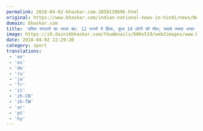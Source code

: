 ```yaml
---
permalink: 2018-04-02-bhaskar.com-2058110696.html
original: https://www.bhaskar.com/indian-national-news-in-hindi/news/NAT-NAN-HDLN-sc-st-act-supreme-court-review-petition-bharat-bandh-news-and-updates-5842809-NOR.html
domain: bhaskar.com
title: 'दलित संगठनों का भारत बंद: 12 राज्यों में हिंसा, कुल 14 लोगों की मौत; सबसे ज्यादा असर मध्य प्रदेश में'
image: https://i9.dainikbhaskar.com/thumbnails/600x519/web2images/www.bhaskar.com/2018/04/02/st-sc_protest-cover_1.jpg
date: 2018-04-02 22:29:20
category: sport
translations: 
 - 'en'
 - 'es'
 - 'de'
 - 'ru'
 - 'ja'
 - 'fr'
 - 'it'
 - 'zh-CN'
 - 'zh-TW'
 - 'ar'
 - 'pt'
 - 'hy'
---
```


